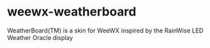 # weewx-weatherboard
WeatherBoard(TM) is a skin for WeeWX inspired by the RainWise LED Weather Oracle display
